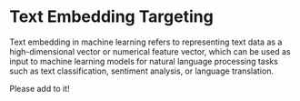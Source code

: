# Text Embedding Targeting

Text embedding in machine learning refers to representing text data as a
high-dimensional vector or numerical feature vector, which can be used as input to machine learning models for natural language processing tasks such as text classification, sentiment analysis, or language translation.

Please add to it!
